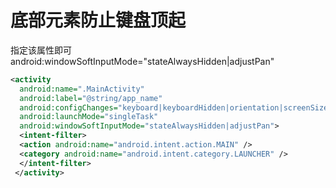 # 底部元素防止键盘顶起

指定该属性即可android:windowSoftInputMode="stateAlwaysHidden|adjustPan"

```xml
<activity
  android:name=".MainActivity"
  android:label="@string/app_name"
  android:configChanges="keyboard|keyboardHidden|orientation|screenSize|uiMode"
  android:launchMode="singleTask"
  android:windowSoftInputMode="stateAlwaysHidden|adjustPan">
  <intent-filter>
  <action android:name="android.intent.action.MAIN" />
  <category android:name="android.intent.category.LAUNCHER" />
  </intent-filter>
 </activity>
```

